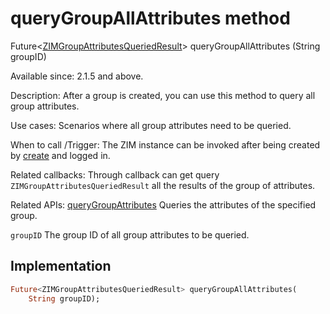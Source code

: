 


# queryGroupAllAttributes method








Future&lt;[ZIMGroupAttributesQueriedResult](../../zego_uikit_prebuilt_live_audio_room/ZIMGroupAttributesQueriedResult-class.md)> queryGroupAllAttributes
(String groupID)





<p>Available since: 2.1.5 and above.</p>
<p>Description: After a group is created, you can use this method to query all group attributes.</p>
<p>Use cases: Scenarios where all group attributes need to be queried.</p>
<p>When to call /Trigger: The ZIM instance can be invoked after being created by <a href="../../zego_uikit_prebuilt_live_audio_room/ZIM/create.md">create</a> and logged in.</p>
<p>Related callbacks: Through callback can get query <code>ZIMGroupAttributesQueriedResult</code> all the results of the group of attributes.</p>
<p>Related APIs: <a href="../../zego_uikit_prebuilt_live_audio_room/ZIM/queryGroupAttributes.md">queryGroupAttributes</a> Queries the attributes of the specified group.</p>
<p><code>groupID</code> The group ID of all group attributes to be queried.</p>



## Implementation

```dart
Future<ZIMGroupAttributesQueriedResult> queryGroupAllAttributes(
    String groupID);
```







